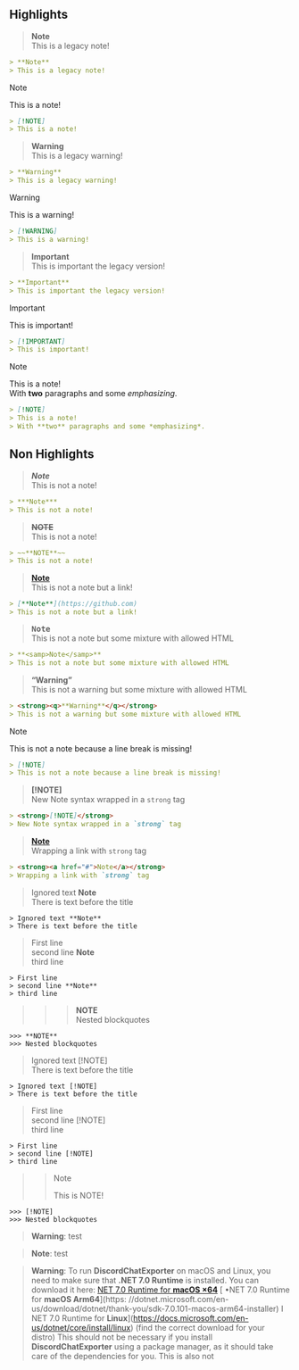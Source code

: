 ## Highlights

> **Note**  
> This is a legacy note!

```markdown
> **Note**  
> This is a legacy note!
```

> [!NOTE]  
> This is a note!

```markdown
> [!NOTE]  
> This is a note!
```

> **Warning**  
> This is a legacy warning!

```markdown
> **Warning**  
> This is a legacy warning!
```

> [!WARNING]  
> This is a warning!

```markdown
> [!WARNING]  
> This is a warning!
```

> **Important**  
> This is important the legacy version!

```markdown
> **Important**  
> This is important the legacy version!
```

> [!IMPORTANT]  
> This is important!

```markdown
> [!IMPORTANT]  
> This is important!
```

> [!NOTE]  
> This is a note!  
> With **two** paragraphs and some *emphasizing*.

```markdown
> [!NOTE]  
> This is a note!
> With **two** paragraphs and some *emphasizing*.
```

## Non Highlights

> ***Note***  
> This is not a note!

```markdown
> ***Note***  
> This is not a note!
```

> ~~**NOTE**~~  
> This is not a note!

```markdown
> ~~**NOTE**~~  
> This is not a note!
```

> [**Note**](https://github.com)  
> This is not a note but a link!

```markdown
> [**Note**](https://github.com)  
> This is not a note but a link!
```

> **<samp>Note</samp>**  
> This is not a note but some mixture with allowed HTML

```markdown
> **<samp>Note</samp>**  
> This is not a note but some mixture with allowed HTML
```

> <strong><q>**Warning**</q></strong>  
> This is not a warning but some mixture with allowed HTML

```markdown
> <strong><q>**Warning**</q></strong>  
> This is not a warning but some mixture with allowed HTML
```

> [!NOTE]
> This is not a note because a line break is missing!

```markdown
> [!NOTE]
> This is not a note because a line break is missing!
```

> <strong>[!NOTE]</strong>  
> New Note syntax wrapped in a `strong` tag

```markdown
> <strong>[!NOTE]</strong>  
> New Note syntax wrapped in a `strong` tag
```

> <strong><a href="#">Note</a></strong>  
> Wrapping a link with `strong` tag

```markdown
> <strong><a href="#">Note</a></strong>  
> Wrapping a link with `strong` tag
```

> Ignored text **Note**  
> There is text before the title

```
> Ignored text **Note**  
> There is text before the title
```

> First line   
> second line **Note**  
> third line

```
> First line   
> second line **Note**  
> third line
```

>>> **NOTE**  
>>> Nested blockquotes

```
>>> **NOTE**  
>>> Nested blockquotes
```

> Ignored text [!NOTE]  
> There is text before the title

```
> Ignored text [!NOTE]  
> There is text before the title
```

> First line   
> second line [!NOTE]  
> third line

```
> First line   
> second line [!NOTE]  
> third line
```

>>> [!NOTE]  
>>> This is NOTE!

```
>>> [!NOTE]  
>>> Nested blockquotes
```

> **Warning**:
> test

> **Note**:
> test


> **Warning**:
> To run **DiscordChatExporter** on macOS and Linux, you need to make sure that **.NET 7.0 Runtime** is installed.
> You can download it here:
[ NET 7.0 Runtime for **macOS ×64**](https://dotnet.microsoft.com/en-us/download/dotnet/thank-you/sdk-7.0.101-macos-×64-installer)
[ •NET 7.0 Runtime for **macOS Arm64**](https: //dotnet.microsoft.com/en-us/download/dotnet/thank-you/sdk-7.0.101-macos-arm64-installer)
I NET 7.0 Runtime for **Linux**](https://docs.microsoft.com/en-us/dotnet/core/install/linux) (find the correct download for your distro)
> This should not be necessary if you install **DiscordChatExporter** using a package manager, as it should take care of the dependencies for you.
> This is also not








